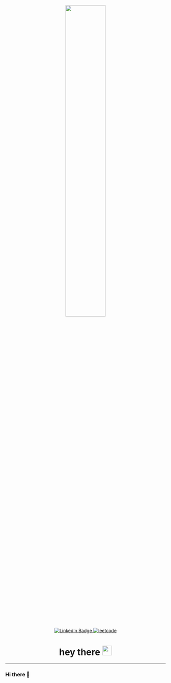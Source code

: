 <div id="header" align="center">
  <img src="https://media.tenor.com/4DEF84bYG2AAAAAd/stray-programming.gif" width="50%"/>
  <div id="badges">
    <a href="https://linkedin.com/in/talyshinskiy">
      <img src="https://upload.wikimedia.org/wikipedia/commons/thumb/0/01/LinkedIn_Logo.svg/1280px-LinkedIn_Logo.svg.png" alt="LinkedIn Badge"/>
    </a>
    <a href="https://leetcode.com/Talyshinskiy">
      <img src="https://leetcode.com/static/webpack_bundles/images/logo-dark.e99485d9b.svg" alt="leetcode"/>
    </a>
   
  </div>
  <img src="https://komarev.com/ghpvc/?username=your-github-username&style=flat-square&color=blue" alt=""/>
  <h1>
    hey there
    <img src="https://media.giphy.com/media/hvRJCLFzcasrR4ia7z/giphy.gif" width="30px"/>
  </h1>
</div>


---


### Hi there 👋

<!--
**Talyshinskiy/Talyshinskiy** is a ✨ _special_ ✨ repository because its `README.md` (this file) appears on your GitHub profile.
  
Here are some ideas to get you started:

- 🔭 I’m currently working on ...
- 🌱 I’m currently learning ...
- 👯 I’m looking to collaborate on ...
- 🤔 I’m looking for help with ...
- 💬 Ask me about ...
- 📫 How to reach me: ...
- 😄 Pronouns: ...
- ⚡ Fun fact: ...
-->
